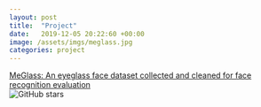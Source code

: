 ```yaml
---
layout: post
title:  "Project"
date:   2019-12-05 20:22:60 +00:00
image: /assets/imgs/meglass.jpg
categories: project
---
```

<a href="https://github.com/cleardusk/MeGlass">MeGlass: An eyeglass face dataset collected and cleaned for face recognition evaluation</a>
<br>
<img src="https://img.shields.io/github/stars/cleardusk/MeGlass.svg" alt="GitHub stars" title="">